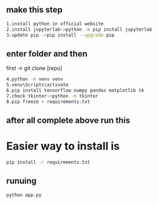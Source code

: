 ## make this step

```bash
1.install python in official website
2.install jupyterlab->python -m pip install jupyterlab
3.update pip ->pip install --upgrade pip

```

## enter folder and then

first -> git clone [repo]

```bash
4.python -m venv venv
5.venv\Scripts\activate
6.pip install tensorflow numpy pandas matplotlib tk
7.check tkinter->python -m tkinter
8.pip freeze > requirements.txt
```

## after all complete above run this

# Easier way to install is

```bash
pip install -r requirements.txt

```

## runuing

```bash
python app.py
```
